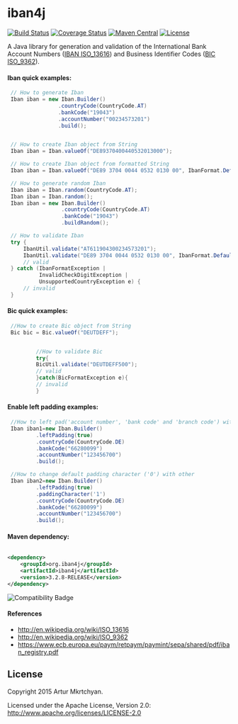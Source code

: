 iban4j 
======

[![Build Status](https://github.com/arturmkrtchyan/iban4j/actions/workflows/java-ci.yml/badge.svg)](https://github.com/arturmkrtchyan/iban4j/actions/workflows/java-ci.yml) [![Coverage Status](https://img.shields.io/coveralls/arturmkrtchyan/iban4j.svg)](https://coveralls.io/r/arturmkrtchyan/iban4j) [![Maven Central](https://maven-badges.herokuapp.com/maven-central/org.iban4j/iban4j/badge.svg)](https://maven-badges.herokuapp.com/maven-central/org.iban4j/iban4j)
[![License](https://img.shields.io/badge/License-Apache%202.0-blue.svg)](https://raw.githubusercontent.com/arturmkrtchyan/iban4j/master/LICENSE.txt)

A Java library for generation and validation of the International Bank Account
Numbers (<a href="http://en.wikipedia.org/wiki/ISO_13616" target="_blank">IBAN ISO_13616</a>) and Business Identifier
Codes (<a href="http://en.wikipedia.org/wiki/ISO_9362" target="_blank">BIC ISO_9362</a>).


#### Iban quick examples:

```java
 // How to generate Iban
 Iban iban = new Iban.Builder()
                .countryCode(CountryCode.AT)
                .bankCode("19043")
                .accountNumber("00234573201")
                .build();


 // How to create Iban object from String
 Iban iban = Iban.valueOf("DE89370400440532013000");

 // How to create Iban object from formatted String
 Iban iban = Iban.valueOf("DE89 3704 0044 0532 0130 00", IbanFormat.Default);

 // How to generate random Iban
 Iban iban = Iban.random(CountryCode.AT);
 Iban iban = Iban.random();
 Iban iban = new Iban.Builder()
                 .countryCode(CountryCode.AT)
                 .bankCode("19043")
                 .buildRandom();

 // How to validate Iban 
 try {
     IbanUtil.validate("AT611904300234573201");
     IbanUtil.validate("DE89 3704 0044 0532 0130 00", IbanFormat.Default);
     // valid
 } catch (IbanFormatException |
          InvalidCheckDigitException |
          UnsupportedCountryException e) {
     // invalid
 }
```

#### Bic quick examples:

```java
 //How to create Bic object from String
 Bic bic = Bic.valueOf("DEUTDEFF");


         //How to validate Bic
         try{
         BicUtil.validate("DEUTDEFF500");
         // valid
         }catch(BicFormatException e){
         // invalid
         }
```

#### Enable left padding examples:

```java
 //How to left pad('account number', 'bank code' and 'branch code') with zero
 Iban iban1=new Iban.Builder()
         .leftPadding(true)
         .countryCode(CountryCode.DE)
         .bankCode("66280099")
         .accountNumber("123456700")
         .build();

 //How to change default padding character ('0') with other
 Iban iban2=new Iban.Builder()
         .leftPadding(true)
         .paddingCharacter('1')
         .countryCode(CountryCode.DE)
         .bankCode("66280099")
         .accountNumber("123456700")
         .build();
```

#### Maven dependency:

```xml

<dependency>
    <groupId>org.iban4j</groupId>
    <artifactId>iban4j</artifactId>
    <version>3.2.8-RELEASE</version>
</dependency>
```

![Compatibility Badge](https://img.shields.io/badge/java-%23ED8B00.svg?style=for-the-badge&logo=openjdk&logoColor=white)

#### References

- http://en.wikipedia.org/wiki/ISO_13616
- http://en.wikipedia.org/wiki/ISO_9362
- https://www.ecb.europa.eu/paym/retpaym/paymint/sepa/shared/pdf/iban_registry.pdf

## License
Copyright 2015 Artur Mkrtchyan.

Licensed under the Apache License, Version 2.0: http://www.apache.org/licenses/LICENSE-2.0

